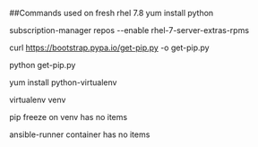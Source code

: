 ##Commands used on fresh rhel 7.8
yum install python

subscription-manager repos --enable rhel-7-server-extras-rpms

curl https://bootstrap.pypa.io/get-pip.py -o get-pip.py

python get-pip.py 

yum install python-virtualenv

virtualenv venv

pip freeze on venv has no items

ansible-runner container has no items
